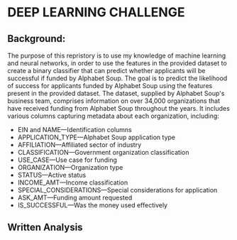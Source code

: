 # DEEP LEARNING CHALLENGE

## Background:
The purpose of this repristory is to use my knowledge of machine learning and neural networks, in order to use the features in the provided dataset to create a binary classifier that can predict whether applicants will be successful if funded by Alphabet Soup. The goal is to predict the likelihood of success for applicants funded by Alphabet Soup using the features present in the provided dataset. The dataset, supplied by Alphabet Soup's business team, comprises information on over 34,000 organizations that have received funding from Alphabet Soup throughout the years. It includes various columns capturing metadata about each organization, including:
- EIN and NAME—Identification columns
- APPLICATION_TYPE—Alphabet Soup application type
- AFFILIATION—Affiliated sector of industry
- CLASSIFICATION—Government organization classification
- USE_CASE—Use case for funding
- ORGANIZATION—Organization type
- STATUS—Active status
- INCOME_AMT—Income classification
- SPECIAL_CONSIDERATIONS—Special considerations for application
- ASK_AMT—Funding amount requested
- IS_SUCCESSFUL—Was the money used effectively

## Written Analysis
